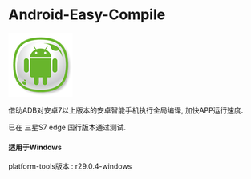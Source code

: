 # Android-Easy-Compile
![PNG_ICON](/PNG_ICON.png)

借助ADB对安卓7以上版本的安卓智能手机执行全局编译, 加快APP运行速度.

已在 三星S7 edge 国行版本通过测试.

#### 适用于Windows

platform-tools版本 : r29.0.4-windows
